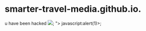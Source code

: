 # smarter-travel-media.github.io.
u have been hacked
<img src="x" onerror=alert(1)>;
"><script>alert(10)</script>
javascript:alert(1)>;
